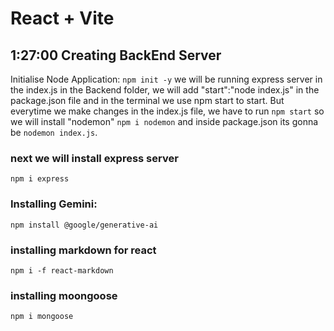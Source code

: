 # React + Vite



## 1:27:00 Creating BackEnd Server

Initialise Node Application: `npm init -y`
we will be running express server in the index.js in the Backend folder, we will add "start":"node index.js" in the package.json file and in the terminal we use npm start to start. But everytime we make changes in the index.js file, we have to run `npm start` so we will install "nodemon" `npm i nodemon` and inside package.json its gonna be `nodemon index.js`.

### next we will install express server
`npm i express` 

### Installing Gemini: 
`npm install @google/generative-ai`

### installing markdown for react
`npm i -f react-markdown`

### installing moongoose 
`npm i mongoose`